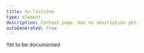 ```yaml
---
title: nu-listitem
type: element
description: Content page. Has no description yet.
autoGenerated: true
---
```


Yet to be documented